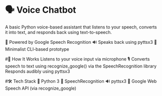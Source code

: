 # 🗣️ Voice Chatbot
A basic Python voice-based assistant that listens to your speech, converts it into text, and responds back using text-to-speech. 

🎤 Powered by Google Speech Recognition
🔊 Speaks back using pyttsx3 
🚀 Minimalist CLI-based prototype


#🧠 How It Works
Listens to your voice input via microphone 🎙️
Converts speech to text using recognize_google() via the SpeechRecognition library
Responds audibly using pyttsx3


#🛠️ Tech Stack
🐍 Python 3
🎤 SpeechRecognition
🔊 pyttsx3
🧠 Google Web Speech API (via recognize_google)
